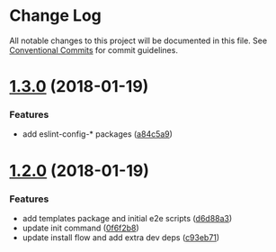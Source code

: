 # Change Log

All notable changes to this project will be documented in this file.
See [Conventional Commits](https://conventionalcommits.org) for commit guidelines.

<a name="1.3.0"></a>
# [1.3.0](https://github.com/joshblack/spec/compare/v1.2.0...v1.3.0) (2018-01-19)


### Features

* add eslint-config-* packages ([a84c5a9](https://github.com/joshblack/spec/commit/a84c5a9))




<a name="1.2.0"></a>
# [1.2.0](https://github.com/joshblack/spec/compare/v1.1.6...v1.2.0) (2018-01-19)


### Features

* add templates package and initial e2e scripts ([d6d88a3](https://github.com/joshblack/spec/commit/d6d88a3))
* update init command ([0f6f2b8](https://github.com/joshblack/spec/commit/0f6f2b8))
* update install flow and add extra dev deps ([c93eb71](https://github.com/joshblack/spec/commit/c93eb71))
